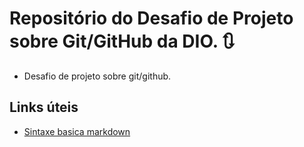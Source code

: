# Repositório do Desafio de Projeto sobre Git/GitHub da DIO. 🔃
- Desafio de projeto sobre git/github.

## Links úteis
- [Sintaxe basica markdown](https://www.markdownguide.org/basic-sintax/)
